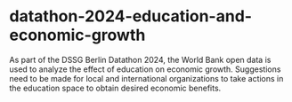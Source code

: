 # datathon-2024-education-and-economic-growth
As part of the DSSG Berlin Datathon 2024, the World Bank open data is used to analyze the effect of education on economic growth. Suggestions need to be made for local and international organizations to take actions in the education space to obtain desired economic benefits.

